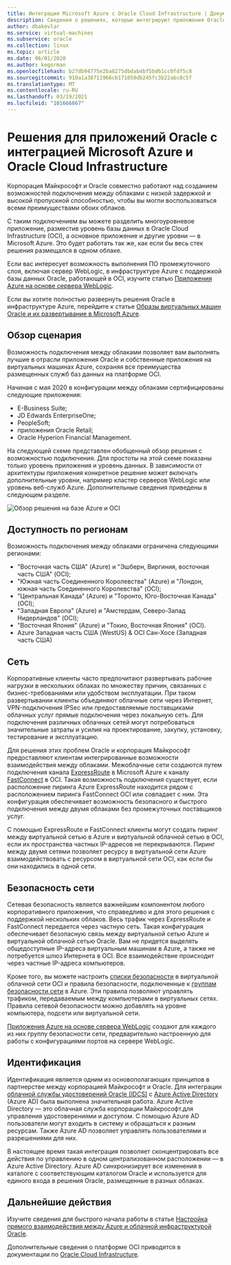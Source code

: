 ```yaml
---
title: Интеграция Microsoft Azure с Oracle Cloud Infrastructure | Документация Майкрософт
description: Сведения о решениях, которые интегрируют приложения Oracle, работающие на Microsoft Azure, с базами данных в Oracle Cloud Infrastructure (OCI).
author: dbakevlar
ms.service: virtual-machines
ms.subservice: oracle
ms.collection: linux
ms.topic: article
ms.date: 06/01/2020
ms.author: kegorman
ms.openlocfilehash: b27db94775e2ba8275dbdab4bf5bd61cc0fdf5c8
ms.sourcegitcommit: 910a1a38711966cb171050db245fc3b22abc8c5f
ms.translationtype: MT
ms.contentlocale: ru-RU
ms.lasthandoff: 03/19/2021
ms.locfileid: "101666867"
---
```

# <a name="oracle-application-solutions-integrating-microsoft-azure-and-oracle-cloud-infrastructure"></a>Решения для приложений Oracle с интеграцией Microsoft Azure и Oracle Cloud Infrastructure

Корпорация Майкрософт и Oracle совместно работают над созданием возможностей подключения между облаками с низкой задержкой и высокой пропускной способностью, чтобы вы могли воспользоваться всеми преимуществами обоих облаков. 

С таким подключением вы можете разделить многоуровневое приложение, разместив уровень базы данных в Oracle Cloud Infrastructure (OCI), а основное приложение и другие уровни — в Microsoft Azure. Это будет работать так же, как если бы весь стек решения размещался в одном облаке. 

Если вас интересует возможность выполнения ПО промежуточного слоя, включая сервер WebLogic, в инфраструктуре Azure с поддержкой базы данных Oracle, работающей в OCI, изучите статью [Приложения Azure на основе сервера WebLogic](oracle-weblogic.md).

Если вы хотите полностью развернуть решения Oracle в инфраструктуре Azure, перейдите к статье [Образы виртуальных машин Oracle и их развертывание в Microsoft Azure](oracle-vm-solutions.md).

## <a name="scenario-overview"></a>Обзор сценария

Возможность подключения между облаками позволяет вам выполнять лучшие в отрасли приложения Oracle и собственные приложения на виртуальных машинах Azure, сохраняя все преимущества размещенных служб баз данных на платформе OCI. 

Начиная с мая 2020 в конфигурации между облаками сертифицированы следующие приложения:

* E-Business Suite;
* JD Edwards EnterpriseOne;
* PeopleSoft;
* приложения Oracle Retail;
* Oracle Hyperion Financial Management.

На следующей схеме представлен обобщенный обзор решения с возможностью подключения. Для простоты на этой схеме показаны только уровень приложения и уровень данных. В зависимости от архитектуры приложения конкретное решение может включать дополнительные уровни, например кластер серверов WebLogic или уровень веб-служб Azure. Дополнительные сведения приведены в следующем разделе.

![Обзор решения на базе Azure и OCI](media/oracle-oci-overview/crosscloud.png)

## <a name="region-availability"></a>Доступность по регионам 

Возможность подключения между облаками ограничена следующими регионами:
* "Восточная часть США" (Azure) и "Эшберн, Виргиния, восточная часть США" (OCI);
* "Южная часть Соединенного Королевства" (Azure) и "Лондон, южная часть Соединенного Королевства" (OCI);
* "Центральная Канада" (Azure) и "Торонто, Юго-Восточная Канада" (OCI);
* "Западная Европа" (Azure) и "Амстердам, Северо-Запад Нидерландов" (OCI);
* "Восточная Япония" (Azure) и "Токио, Восточная Япония" (OCI).
* Azure Западная часть США (WestUS) & OCI Сан-Хосе (Западная часть США)

## <a name="networking"></a>Сеть

Корпоративные клиенты часто предпочитают развертывать рабочие нагрузки в нескольких облаках по множеству причин, связанных с бизнес-требованиями или удобством эксплуатации. При таком развертывании клиенты объединяют облачные сети через Интернет, VPN-подключения IPSec или предоставляемые поставщиками облачных услуг прямые подключения через локальную сеть. Для подключения различных облачных сетей могут потребоваться значительные затраты и усилия на проектирование, закупку, установку, тестирование и эксплуатацию. 

Для решения этих проблем Oracle и корпорация Майкрософт предоставляют клиентам интегрированные возможности взаимодействия между облаками. Межоблачные сети создаются путем подключения канала [ExpressRoute](../../../expressroute/expressroute-introduction.md) в Microsoft Azure к каналу [FastConnect](https://docs.cloud.oracle.com/iaas/Content/Network/Concepts/fastconnectoverview.htm) в OCI. Такая возможность подключения существует, если расположение пиринга Azure ExpressRoute находится рядом с расположением пиринга FastConnect OCI или совпадает с ним. Эта конфигурация обеспечивает возможность безопасного и быстрого подключения между двумя облаками без промежуточных поставщиков услуг.

С помощью ExpressRoute и FastConnect клиенты могут создать пиринг между виртуальной сетью в Azure и виртуальной облачной сетью в OCI, если их пространства частных IP-адресов не перекрываются. Пиринг между двумя сетями позволяет ресурсу в виртуальной сети Azure взаимодействовать с ресурсом в виртуальной сети OCI, как если бы они находились в одной сети.

## <a name="network-security"></a>Безопасность сети

Сетевая безопасность является важнейшим компонентом любого корпоративного приложения, что справедливо и для этого решения с поддержкой нескольких облаков. Весь трафик через ExpressRoute и FastConnect передается через частную сеть. Такая конфигурация обеспечивает безопасную связь между виртуальной сетью Azure и виртуальной облачной сетью Oracle. Вам не придется выделять общедоступные IP-адреса виртуальным машинам в Azure, а также не потребуется шлюз Интернета в OCI. Все взаимодействие происходит через частные IP-адреса компьютеров.

Кроме того, вы можете настроить [списки безопасности](https://docs.cloud.oracle.com/iaas/Content/Network/Concepts/securitylists.htm) в виртуальной облачной сети OCI и правила безопасности, подключенные к [группам безопасности сети](../../../virtual-network/network-security-groups-overview.md) в Azure. Эти правила позволяют управлять трафиком, передаваемым между компьютерами в виртуальных сетях. Правила сетевой безопасности можно добавлять на уровне компьютера, подсети или виртуальной сети.

[Приложения Azure на основе сервера WebLogic](oracle-weblogic.md) создают для каждого из них группу безопасности сети, предварительно настроенную для работы с конфигурациями портов на сервере WebLogic.
 
## <a name="identity"></a>Идентификация

Идентификация является одним из основополагающих принципов в партнерстве между корпорацией Майкрософт и Oracle. Для интеграции [облачной службы удостоверений Oracle (IDCS)](https://docs.oracle.com/en/cloud/paas/identity-cloud/index.html) с [Azure Active Directory](../../../active-directory/index.yml) (Azure AD) была выполнена значительная работа. Azure Active Directory — это облачная служба корпорации Майкрософт.для управления удостоверениями и доступом. С помощью Azure AD пользователи могут входить в систему и обращаться к разным ресурсам. Также Azure AD позволяет управлять пользователями и разрешениями для них.

В настоящее время такая интеграция позволяет сконцентрировать все действия по управлению в одном централизованном расположении — в Azure Active Directory. Azure AD синхронизирует все изменения в каталоге с соответствующим каталогом Oracle и используется для единого входа в решения Oracle, размещенные в разных облаках.

## <a name="next-steps"></a>Дальнейшие действия

Изучите сведения для быстрого начала работы в статье [Настройка прямого взаимодействия между Azure и облачной инфраструктурой Oracle](configure-azure-oci-networking.md). 

Дополнительные сведения о платформе OCI приводятся в документации по [Oracle Cloud Infrastructure](https://docs.cloud.oracle.com/iaas/Content/home.htm).
